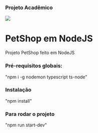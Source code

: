 <h3>Projeto Acadêmico</h3>

<img src="PETSHOP.png">

# PetShop em NodeJS
Projeto PetShop feito em NodeJS

### Pré-requisitos globais:
"npm i -g nodemon typescript ts-node"

### Instalação
"npm install"

### Para rodar o projeto
"npm run start-dev"
